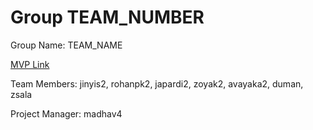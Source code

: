 # Group TEAM_NUMBER
Group Name: TEAM_NAME

[MVP Link](https://docs.google.com/document/d/1xFI9DDdO5HZAcu36Y6NL-RTDry5E3WHkfy-ZEWuqbXM/edit?usp=sharing)

Team Members: jinyis2, rohanpk2, japardi2, zoyak2, avayaka2, duman, zsala

Project Manager: madhav4
